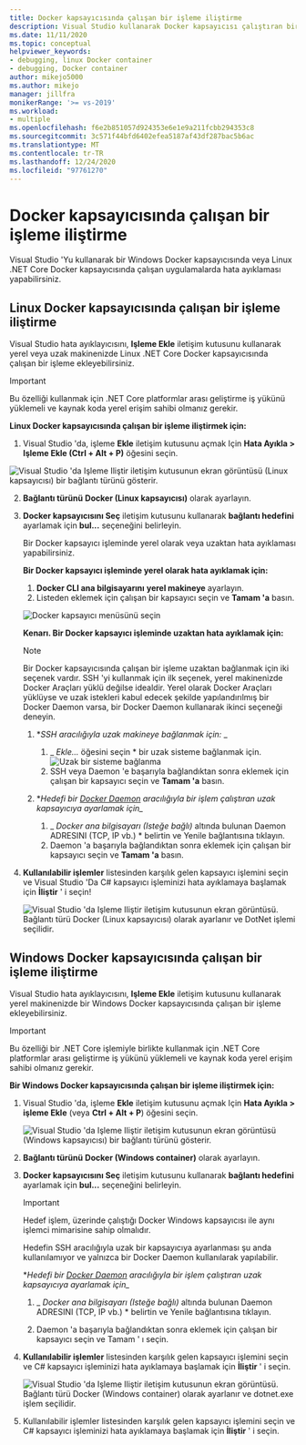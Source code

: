 ```yaml
---
title: Docker kapsayıcısında çalışan bir işleme iliştirme
description: Visual Studio kullanarak Docker kapsayıcısı çalıştıran bir uygulamada hata ayıklamayı öğrenin
ms.date: 11/11/2020
ms.topic: conceptual
helpviewer_keywords:
- debugging, linux Docker container
- debugging, Docker container
author: mikejo5000
ms.author: mikejo
manager: jillfra
monikerRange: '>= vs-2019'
ms.workload:
- multiple
ms.openlocfilehash: f6e2b851057d924353e6e1e9a211fcbb294353c8
ms.sourcegitcommit: 3c571f44bfd6402efea5187af43df287bac5b6ac
ms.translationtype: MT
ms.contentlocale: tr-TR
ms.lasthandoff: 12/24/2020
ms.locfileid: "97761270"
---
```

# <a name="attach-to-a-process-running-on-a-docker-container"></a>Docker kapsayıcısında çalışan bir işleme iliştirme 

Visual Studio 'Yu kullanarak bir Windows Docker kapsayıcısında veya Linux .NET Core Docker kapsayıcısında çalışan uygulamalarda hata ayıklaması yapabilirsiniz.

## <a name="attach-to-a-process-running-on-a-linux-docker-container"></a>Linux Docker kapsayıcısında çalışan bir işleme iliştirme

Visual Studio hata ayıklayıcısını, **Işleme Ekle** iletişim kutusunu kullanarak yerel veya uzak makinenizde Linux .NET Core Docker kapsayıcısında çalışan bir işleme ekleyebilirsiniz.

> [!IMPORTANT]
> Bu özelliği kullanmak için .NET Core platformlar arası geliştirme iş yükünü yüklemeli ve kaynak koda yerel erişim sahibi olmanız gerekir.

**Linux Docker kapsayıcısında çalışan bir işleme iliştirmek için:**

1. Visual Studio 'da, işleme **Ekle** iletişim kutusunu açmak Için **Hata Ayıkla > Işleme Ekle (Ctrl + Alt + P)** öğesini seçin.

![Visual Studio 'da Işleme Iliştir iletişim kutusunun ekran görüntüsü (Linux kapsayıcısı) bir bağlantı türünü gösterir.](../debugger/media/attach-process-menu.png "Attach_To_Process_Menu")

2. **Bağlantı türünü** **Docker (Linux kapsayıcısı)** olarak ayarlayın.
3. **Docker kapsayıcısını Seç** iletişim kutusunu kullanarak **bağlantı hedefini** ayarlamak için **bul...** seçeneğini belirleyin.

    Bir Docker kapsayıcı işleminde yerel olarak veya uzaktan hata ayıklaması yapabilirsiniz.

    **Bir Docker kapsayıcı işleminde yerel olarak hata ayıklamak için:**
    1. **Docker CLI ana bilgisayarını** **yerel makineye** ayarlayın.
    1. Listeden eklemek için çalışan bir kapsayıcı seçin ve **Tamam 'a** basın.

    ![Docker kapsayıcı menüsünü seçin](../debugger/media/select-docker-container.png "Select_Docker_Container_Menu")

    **Kenarı. Bir Docker kapsayıcı işleminde uzaktan hata ayıklamak için:**

    > [!NOTE]
    > Bir Docker kapsayıcısında çalışan bir işleme uzaktan bağlanmak için iki seçenek vardır. SSH 'yi kullanmak için ilk seçenek, yerel makinenizde Docker Araçları yüklü değilse idealdir.  Yerel olarak Docker Araçları yüklüyse ve uzak istekleri kabul edecek şekilde yapılandırılmış bir Docker Daemon varsa, bir Docker Daemon kullanarak ikinci seçeneği deneyin.

    1. **_SSH aracılığıyla uzak makineye bağlanmak için:_* _
        1. _ *Ekle...* öğesini seçin * bir uzak sisteme bağlanmak için.<br/>
        ![Uzak bir sisteme bağlanma](../debugger/media/connect-remote-system.png "Uzak bir sisteme bağlanma")
        1. SSH veya Daemon 'e başarıyla bağlandıktan sonra eklemek için çalışan bir kapsayıcı seçin ve **Tamam 'a** basın.

    1. **_Hedefi bir [Docker Daemon](https://docs.docker.com/engine/reference/commandline/dockerd/)_ aracılığıyla bir işlem çalıştıran uzak kapsayıcıya ayarlamak için_*
        1. _ *Docker ana bilgisayarı (Isteğe bağlı)* altında bulunan Daemon ADRESINI (TCP, IP vb.) * belirtin ve Yenile bağlantısına tıklayın.
        1. Daemon 'a başarıyla bağlandıktan sonra eklemek için çalışan bir kapsayıcı seçin ve **Tamam 'a** basın.

4. **Kullanılabilir işlemler** listesinden karşılık gelen kapsayıcı işlemini seçin ve Visual Studio 'Da C# kapsayıcı işleminizi hata ayıklamaya başlamak için **İliştir** ' i seçin!

    ![Visual Studio 'da Işleme Iliştir iletişim kutusunun ekran görüntüsü. Bağlantı türü Docker (Linux kapsayıcısı) olarak ayarlanır ve DotNet işlemi seçilidir.](../debugger/media/docker-attach-complete.png "Tamamlanmış Linux Docker Iliştirme menüsü")

## <a name="attach-to-a-process-running-on-a-windows-docker-container"></a>Windows Docker kapsayıcısında çalışan bir işleme iliştirme

Visual Studio hata ayıklayıcısını, **Işleme Ekle** iletişim kutusunu kullanarak yerel makinenizde bir Windows Docker kapsayıcısında çalışan bir işleme ekleyebilirsiniz.

> [!IMPORTANT]
> Bu özelliği bir .NET Core işlemiyle birlikte kullanmak için .NET Core platformlar arası geliştirme iş yükünü yüklemeli ve kaynak koda yerel erişim sahibi olmanız gerekir.

**Bir Windows Docker kapsayıcısında çalışan bir işleme iliştirmek için:**

1. Visual Studio 'da, işleme **Ekle** iletişim kutusunu açmak Için **Hata Ayıkla > işleme Ekle** (veya **Ctrl + Alt + P**) öğesini seçin.

   ![Visual Studio 'da Işleme Iliştir iletişim kutusunun ekran görüntüsü (Windows kapsayıcısı) bir bağlantı türünü gösterir.](../debugger/media/attach-process-menu-docker-windows.png "Attach_To_Process_Menu")

2. **Bağlantı türünü** **Docker (Windows container)** olarak ayarlayın.
3. **Docker kapsayıcısını Seç** iletişim kutusunu kullanarak **bağlantı hedefini** ayarlamak için **bul...** seçeneğini belirleyin.

    > [!IMPORTANT]
    > Hedef işlem, üzerinde çalıştığı Docker Windows kapsayıcısı ile aynı işlemci mimarisine sahip olmalıdır.

   Hedefin SSH aracılığıyla uzak bir kapsayıcıya ayarlanması şu anda kullanılamıyor ve yalnızca bir Docker Daemon kullanılarak yapılabilir.

    **_Hedefi bir [Docker Daemon](https://docs.docker.com/engine/reference/commandline/dockerd/)_ aracılığıyla bir işlem çalıştıran uzak kapsayıcıya ayarlamak için_*
    1. _ *Docker ana bilgisayarı (Isteğe bağlı)* altında bulunan Daemon ADRESINI (TCP, IP vb.) * belirtin ve Yenile bağlantısına tıklayın.

    1. Daemon 'a başarıyla bağlandıktan sonra eklemek için çalışan bir kapsayıcı seçin ve Tamam ' ı seçin.

4. **Kullanılabilir işlemler** listesinden karşılık gelen kapsayıcı işlemini seçin ve C# kapsayıcı işleminizi hata ayıklamaya başlamak için **İliştir** ' i seçin.

    ![Visual Studio 'da Işleme Iliştir iletişim kutusunun ekran görüntüsü. Bağlantı türü Docker (Windows container) olarak ayarlanır ve dotnet.exe işlem seçilidir.](../debugger/media/docker-attach-complete-windows.png "Windows Docker Iliştirme menüsü tamamlandı")

5. Kullanılabilir işlemler listesinden karşılık gelen kapsayıcı işlemini seçin ve C# kapsayıcı işleminizi hata ayıklamaya başlamak için **İliştir** ' i seçin.
